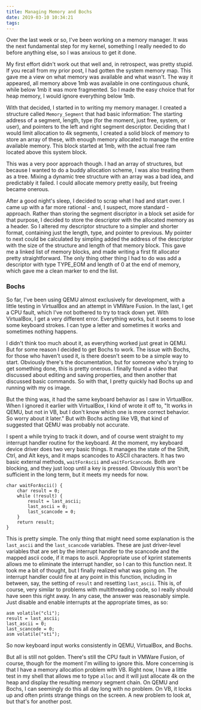```yaml
---
title: Managing Memory and Bochs
date: 2019-03-10 10:34:21
tags:
---
```

Over the last week or so, I've been working on a memory manager.  It was the next fundamental step for my kernel, something I really needed to do before anything else, so I was anxious to get it done.

My first effort didn't work out that well and, in retrospect, was pretty stupid.  If you recall from my prior post, I had gotten the system memory map.  This gave me a view on what memory was available and what wasn't.  The way it appeared, all memory above 1mb was available in one continguous chunk, while below 1mb it was more fragmented.  So I made the easy choice that for heap memory, I would ignore everything below 1mb.

With that decided, I started in to writing my memory manager.  I created a structure called `Memory_Segment` that had basic information: The starting address of a segment, length, type (for the moment, just free, system, or user), and pointers to the left and right segment descriptor.  Deciding that I would limit allocation to 4k segments, I created a solid block of memory to store an array of these, with enough memory allocated to manage the entire available memory.  This block started at 1mb, with the actual free ram located above this system block.

This was a very poor approach though.  I had an array of structures, but because I wanted to do a buddy allocation scheme, I was also treating them as a tree.  Mixing a dynamic tree structure with an array was a bad idea, and predictably it failed.  I could allocate memory pretty easily, but freeing became onerous.

After a good night's sleep, I decided to scrap what I had and start over.  I came up with a far more rational - and, I suspect, more standard - approach.  Rather than storing the segment discriptor in a block set aside for that purpose, I decided to store the descriptor with the allocated memory as a header.  So I altered my descriptor structure to a simpler and shorter format, containing just the length, type, and pointer to previous.  My pointer to next could be calculated by simpling added the address of the descriptor with the size of the structure and length of that memory block.  This gave me a linked list of memory blocks, and made writing a first fit allocator pretty straightforward.  The only thing other thing I had to do was add a descriptor with type TYPE_EOM and length of 0 at the end of memory, which gave me a clean marker to end the list.

### Bochs
So far, I've been using QEMU almost exclusively for development, with a little testing in VirtualBox and an attempt in VMWare Fusion.  In the last, I get a CPU fault, which I've not bothered to try to track down yet.  With VirtualBox, I get a very different error.  Everything works, but it seems to lose some keyboard strokes.  I can type a letter and sometimes it works and sometimes nothing happens.

I didn't think too much about it, as everything worked just great in QEMU.  But for some reason I decided to get Bochs to work.  The issue with Bochs, for those who haven't used it, is there doesn't seem to be a simple way to start.  Obviously there's the documentation, but for someone who's trying to get something done, this is pretty onerous.  I finally found a video that discussed about editing and saving properties, and then another that discussed basic commands.  So with that, I pretty quickly had Bochs up and running with my os image.

But the thing was, it had the same keyboard behavior as I saw in VirtualBox.  When I ignored it earlier with VirtualBox, I kind of wrote it off to, "It works in QEMU, but not in VB, but I don't know which one is more correct behavior.  So worry about it later."  But with Bochs acting like VB, that kind of suggested that QEMU was probably not accurate.

I spent a while trying to track it down, and of course went straight to my interrupt handler routine for the keyboard.  At the moment, my keyboard device driver does two very basic things.  It manages the state of the Shift, Ctrl, and Alt keys, and it maps scancodes to ASCII characters.  It has two basic external methods, `waitForAscii` and `waitForScancode`.  Both are blocking, and they just loop until a key is pressed.  Obviously this won't be sufficient in the long term, but it meets my needs for now.
```
char waitForAscii() {
    char result = 0;
    while (!result) {
        result = last_ascii;
        last_ascii = 0;
        last_scancode = 0;
    }
    return result;
}
```
This is pretty simple.  The only thing that might need some explanation is the `last_ascii` and the `last_scancode` variables.  These are just driver-level variables that are set by the interrupt handler to the scancode and the mapped ascii code, if it maps to ascii.  Appropriate use of kprint statements allows me to eliminate the interrupt handler, so I can to this function next.  It took me a bit of thought, but I finally realized what was going on.  The interrupt handler could fire at any point in this function, including in between, say, the setting of `result` and resetting `last_ascii`.  This is, of course, very similar to problems with multithreading code, so I really should have seen this right away.  In any case, the answer was reasonably simple.  Just disable and enable interrupts at the appropriate times, as so:
```
asm volatile("cli");
result = last_ascii;
last_ascii = 0;
last_scancode = 0;
asm volatile("sti");
```
So now keyboard input works consistently in QEMU, VirtualBox, and Bochs.

But all is still not golden.  There's still the CPU fault in VMWare Fusion, of course, though for the moment I'm willing to ignore this.  More concerning is that I have a memory allocation problem with VB.  Right now, I have a little test in my shell that allows me to type `alloc` and it will just allocate 4k on the heap and display the resulting memory segment chain.  On QEMU and Bochs, I can seemingly do this all day long with no problem.  On VB, it locks up and often prints strange things on the screen.  A new problem to look at, but that's for another post.
